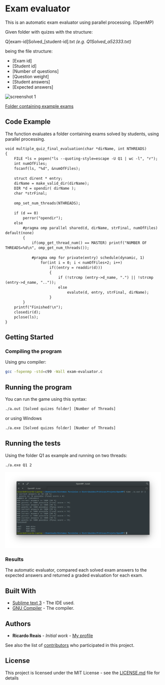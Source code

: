 # Exam evaluator

This is an automatic exam evaluator using parallel processing. (OpenMP)

Given folder with quizes with the structure:

Q[exam-id]Solved_[student-id].txt  *(e.g. Q1Solved_a52333.txt)*

being the file structure:

* [Exam id]
* [Student id]
* [Number of questions]
* [Question weight]
* [Student answers]
* [Expected answers]

![screenshot 1](https://github.com/ricardoreais/exam-evaluator/blob/master/examples/intro.png "Test 1")

[Folder containing example exams](https://github.com/ricardoreais/exam-evaluator/tree/master/Q1)

## Code Example

The function evaluates a folder containing exams solved by students, using parallel processing.

```Processing
void multiple_quiz_final_evaluation(char *dirName, int NTHREADS)
{
	FILE *ls = popen("ls --quoting-style=escape -U Q1 | wc -l", "r");
	int numOfFiles;
	fscanf(ls, "%d", &numOfFiles);

    struct dirent * entry;
    dirName = make_valid_dir(dirName);
    DIR *d = opendir( dirName );
    char *strFinal;

    omp_set_num_threads(NTHREADS);

    if (d == 0)
        perror("opendir");
    else
    	#pragma omp parallel shared(d, dirName, strFinal, numOfFiles) default(none) 
    	{
    		if(omp_get_thread_num() == MASTER) printf("NUMBER OF THREADS=%d\n", omp_get_num_threads());

    		#pragma omp for private(entry) schedule(dynamic, 1)
		    	for(int i = 0; i < numOfFiles+2; i++)
					if((entry = readdir(d)))
					{
				    	if (!strcmp (entry->d_name, ".") || !strcmp (entry->d_name, ".."));
				    	else
				        	evalute(d, entry, strFinal, dirName);
				    }
	    }	
	printf("Finished!\n");
    closedir(d);
    pclose(ls);
}
```

## Getting Started
### Compiling the program

Using gnu compiler:

```sh 
gcc -fopenmp -std=c99 -Wall exam-evaluator.c
```

## Running the program

You can run the game using this syntax:

```sh
./a.out [Solved quizes folder] [Number of Threads]
```

or using Windows

```sh
./a.exe [Solved quizes folder] [Number of Threads]
```

## Running the tests

Using the folder Q1 as example and running on two threads:

```sh
./a.exe Q1 2
```
![screenshot 1](https://github.com/ricardoreais/exam-evaluator/blob/master/examples/test1.png "Test 1")

### Results

The automatic evaluator, compared each solved exam answers to the expected answers and returned a graded evaluation for each exam.

## Built With

* [Sublime text 3](https://www.sublimetext.com/) - The IDE used.
* [GNU Compiler](https://gcc.gnu.org/) - The compiler.

## Authors

* **Ricardo Reais** - *Initial work* - [My profile](https://github.com/ricardoreais)

See also the list of [contributors](https://github.com/ricardoreais/colored-lines/contributors) who participated in this project.

## License

This project is licensed under the MIT License - see the [LICENSE.md](LICENSE.md) file for details

